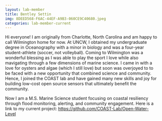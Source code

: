 ```yaml
---
layout: lab-member
title: Bentley Settin
img: 8DEED568-F6AC-44EF-A9B3-060CE9C40680.jpeg
categories: lab-member-current
---
```


Hi everyone! I am originally from Charlotte, North Carolina and am happy to call Wilmington home for now. At UNCW, I obtained my undergraduate degree in Oceanography with a minor in biology and was a four-year student-athlete (soccer, not volleyball). Coming to Wilmington was a wonderful blessing as I was able to play the sport I love while also mavigating through a few dimensions of marine science. I came in with a love for oysters and algae (which I still love) but soon was overjoyed to to be faced with a new opportunity that combined science and community. Hence, I joined the COAST lab and have gained many new skills and joy for building low-cost open source sensors that ultimately benefit the community. 

Now I am a M.S. Marine Science student focusing on coastal resiliency through flood monitoring, alerting, and community engagement. Here is a link to my current project: https://github.com/COAST-Lab/Open-Water-Level
